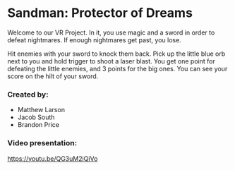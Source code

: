 # Sandman: Protector of Dreams

Welcome to our VR Project. In it, you use magic and a sword in order to defeat nightmares. If enough nightmares get past, you lose. 

Hit enemies with your sword to knock them back. Pick up the little blue orb next to you and hold trigger to shoot a laser blast. You get one point for defeating the little enemies, and 3 points for the big ones. You can see your score on the hilt of your sword.

### Created by:
* Matthew Larson
* Jacob South
* Brandon Price

### Video presentation:

https://youtu.be/QG3uM2iQiVo